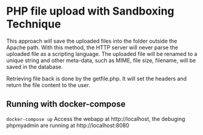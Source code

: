 # PHP file upload with Sandboxing Technique #

This approach will save the uploaded files into the folder outside the Apache path. With this method, the HTTP server will never parse the uploaded file as a scripting language. The uploaded file will be renamed to a unique string and other meta-data, such as MIME, file size, filename, will be saved in the database.

Retrieving file back is done by the getfile.php. It will set the headers and return the file content to the user.

## Running with docker-compose ##
`docker-compose up`
Access the webapp at http://localhost, the debuging phpmyadmin are running at http://localhost:8080

